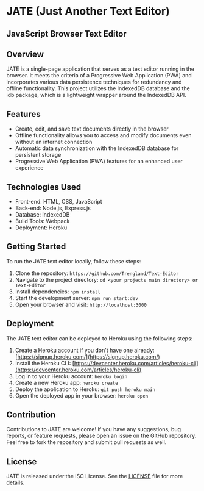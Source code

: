 # JATE (Just Another Text Editor)
## JavaScript Browser Text Editor

## Overview
JATE is a single-page application that serves as a text editor running in the browser. It meets the criteria of a Progressive Web Application (PWA) and incorporates various data persistence techniques for redundancy and offline functionality. This project utilizes the IndexedDB database and the idb package, which is a lightweight wrapper around the IndexedDB API.

## Features
- Create, edit, and save text documents directly in the browser
- Offline functionality allows you to access and modify documents even without an internet connection
- Automatic data synchronization with the IndexedDB database for persistent storage
- Progressive Web Application (PWA) features for an enhanced user experience

## Technologies Used
- Front-end: HTML, CSS, JavaScript
- Back-end: Node.js, Express.js
- Database: IndexedDB
- Build Tools: Webpack
- Deployment: Heroku

## Getting Started
To run the JATE text editor locally, follow these steps:

1. Clone the repository: `https://github.com/Trengland/Text-Editor`
2. Navigate to the project directory: `cd <your projects main directory> or Text-Editor`
3. Install dependencies: `npm install`
4. Start the development server: `npm run start:dev`
5. Open your browser and visit: `http://localhost:3000`

## Deployment
The JATE text editor can be deployed to Heroku using the following steps:

1. Create a Heroku account if you don't have one already: [https://signup.heroku.com/](https://signup.heroku.com/)
2. Install the Heroku CLI: [https://devcenter.heroku.com/articles/heroku-cli](https://devcenter.heroku.com/articles/heroku-cli)
3. Log in to your Heroku account: `heroku login`
4. Create a new Heroku app: `heroku create`
5. Deploy the application to Heroku: `git push heroku main`
6. Open the deployed app in your browser: `heroku open`

## Contribution
Contributions to JATE are welcome! If you have any suggestions, bug reports, or feature requests, please open an issue on the GitHub repository. Feel free to fork the repository and submit pull requests as well.

## License
JATE is released under the ISC License. See the [LICENSE](LICENSE) file for more details.
